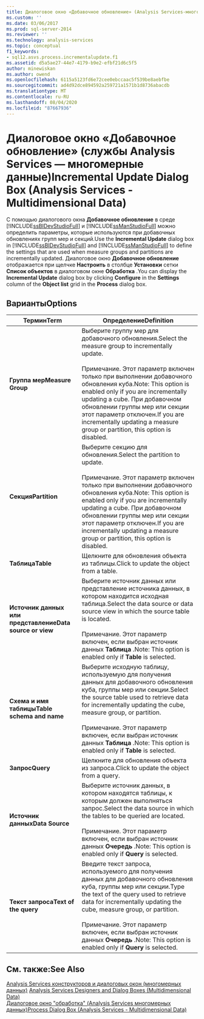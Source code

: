 ```yaml
---
title: Диалоговое окно «Добавочное обновление» (Analysis Services-многомерные данные) | Документация Майкрософт
ms.custom: ''
ms.date: 03/06/2017
ms.prod: sql-server-2014
ms.reviewer: ''
ms.technology: analysis-services
ms.topic: conceptual
f1_keywords:
- sql12.asvs.process.incrementalupdate.f1
ms.assetid: d5a5ae27-44e7-4179-b9e2-efbf21d6c5f5
author: minewiskan
ms.author: owend
ms.openlocfilehash: 6115a5123fd6e72cee0ebccaac5f539be8aebfbe
ms.sourcegitcommit: ad4d92dce894592a259721a1571b1d8736abacdb
ms.translationtype: MT
ms.contentlocale: ru-RU
ms.lasthandoff: 08/04/2020
ms.locfileid: "87667936"
---
```

# <a name="incremental-update-dialog-box-analysis-services---multidimensional-data"></a><span data-ttu-id="fa395-102">Диалоговое окно «Добавочное обновление» (службы Analysis Services — многомерные данные)</span><span class="sxs-lookup"><span data-stu-id="fa395-102">Incremental Update Dialog Box (Analysis Services - Multidimensional Data)</span></span>
  <span data-ttu-id="fa395-103">С помощью диалогового окна **Добавочное обновление** в среде [!INCLUDE[ssBIDevStudioFull](../includes/ssbidevstudiofull-md.md)] и [!INCLUDE[ssManStudioFull](../includes/ssmanstudiofull-md.md)] можно определить параметры, которые используются при добавочных обновлениях групп мер и секций.</span><span class="sxs-lookup"><span data-stu-id="fa395-103">Use the **Incremental Update** dialog box in [!INCLUDE[ssBIDevStudioFull](../includes/ssbidevstudiofull-md.md)] and [!INCLUDE[ssManStudioFull](../includes/ssmanstudiofull-md.md)] to define the settings that are used when measure groups and partitions are incrementally updated.</span></span> <span data-ttu-id="fa395-104">Диалоговое окно **Добавочное обновление** отображается при щелчке **Настроить** в столбце **Установки** сетки **Список объектов** в диалоговом окне **Обработка** .</span><span class="sxs-lookup"><span data-stu-id="fa395-104">You can display the **Incremental Update** dialog box by clicking **Configure** in the **Settings** column of the **Object list** grid in the **Process** dialog box.</span></span>  
  
## <a name="options"></a><span data-ttu-id="fa395-105">Варианты</span><span class="sxs-lookup"><span data-stu-id="fa395-105">Options</span></span>  
  
|<span data-ttu-id="fa395-106">Термин</span><span class="sxs-lookup"><span data-stu-id="fa395-106">Term</span></span>|<span data-ttu-id="fa395-107">Определение</span><span class="sxs-lookup"><span data-stu-id="fa395-107">Definition</span></span>|  
|----------|----------------|  
|<span data-ttu-id="fa395-108">**Группа мер**</span><span class="sxs-lookup"><span data-stu-id="fa395-108">**Measure Group**</span></span>|<span data-ttu-id="fa395-109">Выберите группу мер для добавочного обновления.</span><span class="sxs-lookup"><span data-stu-id="fa395-109">Select the measure group to incrementally update.</span></span><br /><br /> <span data-ttu-id="fa395-110">Примечание. Этот параметр включен только при выполнении добавочного обновления куба.</span><span class="sxs-lookup"><span data-stu-id="fa395-110">Note: This option is enabled only if you are incrementally updating a cube.</span></span> <span data-ttu-id="fa395-111">При добавочном обновлении группы мер или секции этот параметр отключен.</span><span class="sxs-lookup"><span data-stu-id="fa395-111">If you are incrementally updating a measure group or partition, this option is disabled.</span></span>|  
|<span data-ttu-id="fa395-112">**Секция**</span><span class="sxs-lookup"><span data-stu-id="fa395-112">**Partition**</span></span>|<span data-ttu-id="fa395-113">Выберите секцию для обновления.</span><span class="sxs-lookup"><span data-stu-id="fa395-113">Select the partition to update.</span></span><br /><br /> <span data-ttu-id="fa395-114">Примечание. Этот параметр включен только при выполнении добавочного обновления куба.</span><span class="sxs-lookup"><span data-stu-id="fa395-114">Note: This option is enabled only if you are incrementally updating a cube.</span></span> <span data-ttu-id="fa395-115">При добавочном обновлении группы мер или секции этот параметр отключен.</span><span class="sxs-lookup"><span data-stu-id="fa395-115">If you are incrementally updating a measure group or partition, this option is disabled.</span></span>|  
|<span data-ttu-id="fa395-116">**Таблица**</span><span class="sxs-lookup"><span data-stu-id="fa395-116">**Table**</span></span>|<span data-ttu-id="fa395-117">Щелкните для обновления объекта из таблицы.</span><span class="sxs-lookup"><span data-stu-id="fa395-117">Click to update the object from a table.</span></span>|  
|<span data-ttu-id="fa395-118">**Источник данных или представление**</span><span class="sxs-lookup"><span data-stu-id="fa395-118">**Data source or view**</span></span>|<span data-ttu-id="fa395-119">Выберите источник данных или представление источника данных, в котором находится исходная таблица.</span><span class="sxs-lookup"><span data-stu-id="fa395-119">Select the data source or data source view in which the source table is located.</span></span><br /><br /> <span data-ttu-id="fa395-120">Примечание. Этот параметр включен, если выбран источник данных **Таблица** .</span><span class="sxs-lookup"><span data-stu-id="fa395-120">Note: This option is enabled only if **Table** is selected.</span></span>|  
|<span data-ttu-id="fa395-121">**Схема и имя таблицы**</span><span class="sxs-lookup"><span data-stu-id="fa395-121">**Table schema and name**</span></span>|<span data-ttu-id="fa395-122">Выберите исходную таблицу, используемую для получения данных для добавочного обновления куба, группы мер или секции.</span><span class="sxs-lookup"><span data-stu-id="fa395-122">Select the source table used to retrieve data for incrementally updating the cube, measure group, or partition.</span></span><br /><br /> <span data-ttu-id="fa395-123">Примечание. Этот параметр включен, если выбран источник данных **Таблица** .</span><span class="sxs-lookup"><span data-stu-id="fa395-123">Note: This option is enabled only if **Table** is selected.</span></span>|  
|<span data-ttu-id="fa395-124">**Запрос**</span><span class="sxs-lookup"><span data-stu-id="fa395-124">**Query**</span></span>|<span data-ttu-id="fa395-125">Щелкните для обновления объекта из запроса.</span><span class="sxs-lookup"><span data-stu-id="fa395-125">Click to update the object from a query.</span></span>|  
|<span data-ttu-id="fa395-126">**Источник данных**</span><span class="sxs-lookup"><span data-stu-id="fa395-126">**Data Source**</span></span>|<span data-ttu-id="fa395-127">Выберите источник данных, в котором находятся таблицы, к которым должен выполняться запрос.</span><span class="sxs-lookup"><span data-stu-id="fa395-127">Select the data source in which the tables to be queried are located.</span></span><br /><br /> <span data-ttu-id="fa395-128">Примечание. Этот параметр включен, если выбран источник данных **Очередь** .</span><span class="sxs-lookup"><span data-stu-id="fa395-128">Note: This option is enabled only if **Query** is selected.</span></span>|  
|<span data-ttu-id="fa395-129">**Текст запроса**</span><span class="sxs-lookup"><span data-stu-id="fa395-129">**Text of the query**</span></span>|<span data-ttu-id="fa395-130">Введите текст запроса, используемого для получения данных для добавочного обновления куба, группы мер или секции.</span><span class="sxs-lookup"><span data-stu-id="fa395-130">Type the text of the query used to retrieve data for incrementally updating the cube, measure group, or partition.</span></span><br /><br /> <span data-ttu-id="fa395-131">Примечание. Этот параметр включен, если выбран источник данных **Очередь** .</span><span class="sxs-lookup"><span data-stu-id="fa395-131">Note: This option is enabled only if **Query** is selected.</span></span>|  
  
## <a name="see-also"></a><span data-ttu-id="fa395-132">См. также:</span><span class="sxs-lookup"><span data-stu-id="fa395-132">See Also</span></span>  
 <span data-ttu-id="fa395-133">[Analysis Services конструкторов и диалоговых окон &#40;многомерных данных&#41;](analysis-services-designers-and-dialog-boxes-multidimensional-data.md) </span><span class="sxs-lookup"><span data-stu-id="fa395-133">[Analysis Services Designers and Dialog Boxes &#40;Multidimensional Data&#41;](analysis-services-designers-and-dialog-boxes-multidimensional-data.md) </span></span>  
 [<span data-ttu-id="fa395-134">Диалоговое окно "обработка" &#40;Analysis Services многомерных данных&#41;</span><span class="sxs-lookup"><span data-stu-id="fa395-134">Process Dialog Box &#40;Analysis Services - Multidimensional Data&#41;</span></span>](process-dialog-box-analysis-services-multidimensional-data.md)  
  
  
